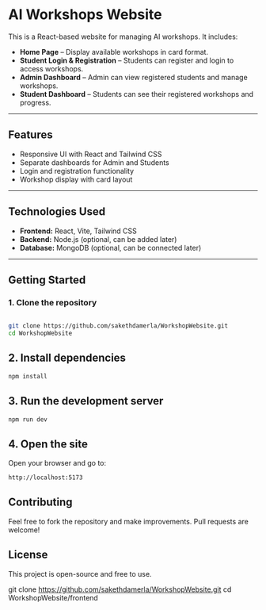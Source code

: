 # AI Workshops Website

This is a React-based website for managing AI workshops. It includes:

- **Home Page** – Display available workshops in card format.  
- **Student Login & Registration** – Students can register and login to access workshops.  
- **Admin Dashboard** – Admin can view registered students and manage workshops.  
- **Student Dashboard** – Students can see their registered workshops and progress.

---

## Features

- Responsive UI with React and Tailwind CSS  
- Separate dashboards for Admin and Students  
- Login and registration functionality  
- Workshop display with card layout  

---

## Technologies Used

- **Frontend:** React, Vite, Tailwind CSS  
- **Backend:** Node.js (optional, can be added later)  
- **Database:** MongoDB (optional, can be connected later)  

---

## Getting Started

### 1. Clone the repository

```bash

git clone https://github.com/sakethdamerla/WorkshopWebsite.git
cd WorkshopWebsite
```
## 2. Install dependencies
```bash
npm install
```
## 3. Run the development server
```bash
npm run dev
```
## 4. Open the site

Open your browser and go to:
```bash
http://localhost:5173
```



## Contributing

Feel free to fork the repository and make improvements. Pull requests are welcome!

## License

This project is open-source and free to use.



git clone https://github.com/sakethdamerla/WorkshopWebsite.git
cd WorkshopWebsite/frontend
